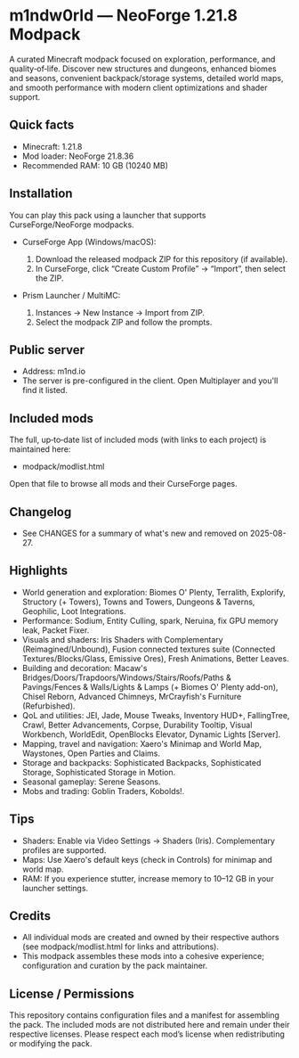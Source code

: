 # m1ndw0rld — NeoForge 1.21.8 Modpack
A curated Minecraft modpack focused on exploration, performance, and quality‑of‑life. Discover new structures and dungeons, enhanced biomes and seasons, convenient backpack/storage systems, detailed world maps, and smooth performance with modern client optimizations and shader support.

## Quick facts
- Minecraft: 1.21.8
- Mod loader: NeoForge 21.8.36
- Recommended RAM: 10 GB (10240 MB)

## Installation
You can play this pack using a launcher that supports CurseForge/NeoForge modpacks.

- CurseForge App (Windows/macOS):
  1) Download the released modpack ZIP for this repository (if available).
  2) In CurseForge, click “Create Custom Profile” → “Import”, then select the ZIP.

- Prism Launcher / MultiMC:
  1) Instances → New Instance → Import from ZIP.
  2) Select the modpack ZIP and follow the prompts.

## Public server
- Address: m1nd.io
- The server is pre-configured in the client. Open Multiplayer and you'll find it listed.

## Included mods
The full, up‑to‑date list of included mods (with links to each project) is maintained here:
- modpack/modlist.html

Open that file to browse all mods and their CurseForge pages.

## Changelog
- See CHANGES for a summary of what's new and removed on 2025-08-27.

## Highlights
- World generation and exploration: Biomes O' Plenty, Terralith, Explorify, Structory (+ Towers), Towns and Towers, Dungeons & Taverns, Geophilic, Loot Integrations.
- Performance: Sodium, Entity Culling, spark, Neruina, fix GPU memory leak, Packet Fixer.
- Visuals and shaders: Iris Shaders with Complementary (Reimagined/Unbound), Fusion connected textures suite (Connected Textures/Blocks/Glass, Emissive Ores), Fresh Animations, Better Leaves.
- Building and decoration: Macaw's Bridges/Doors/Trapdoors/Windows/Stairs/Roofs/Paths & Pavings/Fences & Walls/Lights & Lamps (+ Biomes O' Plenty add-on), Chisel Reborn, Advanced Chimneys, MrCrayfish's Furniture (Refurbished).
- QoL and utilities: JEI, Jade, Mouse Tweaks, Inventory HUD+, FallingTree, Crawl, Better Advancements, Corpse, Durability Tooltip, Visual Workbench, WorldEdit, OpenBlocks Elevator, Dynamic Lights [Server].
- Mapping, travel and navigation: Xaero's Minimap and World Map, Waystones, Open Parties and Claims.
- Storage and backpacks: Sophisticated Backpacks, Sophisticated Storage, Sophisticated Storage in Motion.
- Seasonal gameplay: Serene Seasons.
- Mobs and trading: Goblin Traders, Kobolds!.

## Tips
- Shaders: Enable via Video Settings → Shaders (Iris). Complementary profiles are supported.
- Maps: Use Xaero's default keys (check in Controls) for minimap and world map.
- RAM: If you experience stutter, increase memory to 10–12 GB in your launcher settings.

## Credits
- All individual mods are created and owned by their respective authors (see modpack/modlist.html for links and attributions).
- This modpack assembles these mods into a cohesive experience; configuration and curation by the pack maintainer.

## License / Permissions
This repository contains configuration files and a manifest for assembling the pack. The included mods are not distributed here and remain under their respective licenses. Please respect each mod’s license when redistributing or modifying the pack.
